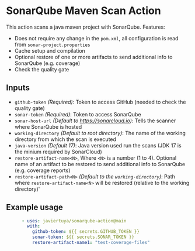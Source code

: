 # SonarQube Maven Scan Action

This action scans a java maven project with SonarQube. Features:
- Does not require any change in the `pom.xml`, all configuration is read from `sonar-project.properties`
- Cache setup and compilation
- Optional restore of one or more artifacts to send additional info to SonarQube (e.g. coverage)
- Check the quality gate

## Inputs

- `github-token` *(Required)*: Token to access GitHub (needed to check the quality gate)
- `sonar-token` *(Required)*: Token to access SonarQube
- `sonar-host-url` *(Default to https://sonarcloud.io)*: Tells the scanner where SonarQube is hosted
- `working-directory` *(Default to root directory)*: The name of the working directory from which the scan is executed
- `java-version` *(Default 17)*: Java version used run the scans (JDK 17 is the minium required by SonarCloud)
- `restore-artifact-name<N>`, Where `<N>` is a number (1 to 4). Optional name of an artifact to be restored to send additional info to SonarQube (e.g. coverage reports)
- `restore-artifact-path<N>` *(Default to the `working-directory`)*: Path where `restore-artifact-name<N>` will be restored (relative to the working directory)'

## Example usage

```yaml
      - uses: javiertuya/sonarqube-action@main
        with: 
          github-token: ${{ secrets.GITHUB_TOKEN }}
          sonar-token: ${{ secrets.SONAR_TOKEN }}
          restore-artifact-name1: "test-coverage-files"
```

